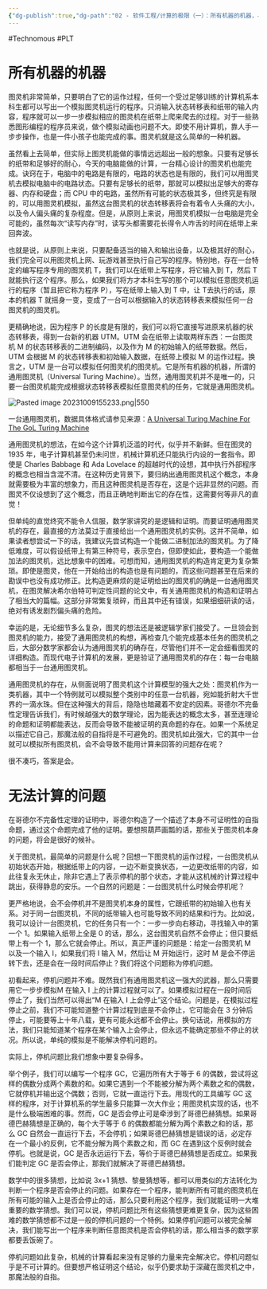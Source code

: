 ```yaml
---
{"dg-publish":true,"dg-path":"02 - 软件工程/计算的极限（一）：所有机器的机器，与无法计算的问题.md","permalink":"/02 - 软件工程/计算的极限（一）：所有机器的机器，与无法计算的问题/","created":"2023-10-09T15:49:46.000+08:00","updated":"2024-12-31T10:05:18.000+08:00"}
---
```


#Technomous #PLT 

# 所有机器的机器

图灵机非常简单，只要明白了它的运作过程，任何一个受过足够训练的计算机系本科生都可以写出一个模拟图灵机运行的程序。只消输入状态转移表和纸带的输入内容，程序就可以一步一步模拟相应的图灵机在纸带上爬来爬去的过程。对于一些熟悉图形编程的程序员来说，做个模拟动画也问题不大。即使不用计算机，靠人手一步步操作，也是一件小孩子也能完成的事。图灵机就是这么简单的一种机器。

虽然看上去简单，但实际上图灵机能做的事情远远超出一般的想象。只要有足够长的纸带和足够好的耐心，今天的电脑能做的计算，一台精心设计的图灵机也能完成。诀窍在于，电脑中的电路是有限的，电路的状态也是有限的，我们可以用图灵机去模拟电脑中的电路状态。只要有足够长的纸带，那就可以模拟出足够大的寄存器、内存和硬盘；而 CPU 中的电路，虽然所有可能的状态极其多，但终究是有限的，可以用图灵机模拟，虽然这台图灵机的状态转移表将会有着令人头痛的大小，以及令人偏头痛的复杂程度。但是，从原则上来说，用图灵机模拟一台电脑是完全可能的，虽然每次“读写内存”时，读写头都需要花长得令人咋舌的时间在纸带上来回奔波。

也就是说，从原则上来说，只要配备适当的输入和输出设备，以及极其好的耐心，我们完全可以用图灵机上网、玩游戏甚至执行自己写的程序。特别地，存在一台特定的编写程序专用的图灵机 T，我们可以在纸带上写程序，将它输入到 T，然后 T 就能执行这个程序。那么，如果我们将方才本科生写的那个可以模拟任意图灵机运行的程序（暂且把它称为程序 P），写在纸带上输入到 T 中，让 T去执行的话，原本的机器 T 就摇身一变，变成了一台可以根据输入的状态转移表来模拟任何一台图灵机的图灵机。

更精确地说，因为程序 P 的长度是有限的，我们可以将它直接写进原来机器的状态转移表，得到一台新的机器 UTM。UTM 会在纸带上读取两样东西：一台图灵机 M 的状态转移表的二进制编码，以及作为 M 的初始输入的纸带数据。然后，UTM 会根据 M 的状态转移表和初始输入数据，在纸带上模拟 M 的运作过程。换言之，UTM 是一台可以模拟任何图灵机的图灵机。它是所有机器的机器，所谓的通用图灵机（Universal Turing Machine）。当然，通用图灵机并不是唯一的，只要一台图灵机能完成根据状态转移表模拟任意图灵机的任务，它就是通用图灵机。

![Pasted image 20231009155233.png|550](/img/user/0.Asset/resource/Pasted%20image%2020231009155233.png)

一台通用图灵机，数据具体格式请参见来源：[A Universal Turing Machine For The GoL Turing Machine](http://rendell-attic.org/gol/utm/utmprog.htm)

通用图灵机的想法，在如今这个计算机泛滥的时代，似乎并不新鲜。但在图灵的 1935 年，电子计算机甚至仍未问世，机械计算机还只能执行内设的一套指令。即使是 Charles Babbage 和 Ada Lovelace 的超越时代的设想，其中执行外部程序的概念也相当含混不清。在这种历史背景下，要归纳出通用图灵机这个概念，本身就需要极为丰富的想象力，而且这种图灵机是否存在，这是个远非显然的问题。而图灵不仅设想到了这个概念，而且正确地判断出它的存在性，这需要何等非凡的直觉！

但单纯的直觉终究不能令人信服，数学家讲究的是逻辑和证明。而要证明通用图灵机的存在，最直接的方法莫过于直接给出一个通用图灵机的实例。这并不简单，如果读者想尝试一下的话，我建议先尝试构造一个能做二进制加法的图灵机。为了降低难度，可以假设纸带上有第三种符号，表示空白，但即使如此，要构造一个能做加法的图灵机，远比想象中的困难。可想而知，通用图灵机的构造肯定更为复杂繁琐。即使是图灵，他在一开始给出的构造也是有问题的，而这些问题甚至在后来的勘误中也没有成功修正。比构造更麻烦的是证明给出的图灵机的确是一台通用图灵机，在图灵解决希尔伯特可判定性问题的论文中，有关通用图灵机的构造和证明占了相当大的篇幅。这部分非常繁复琐碎，而且其中还有错误，如果细细研读的话，绝对有诱发剧烈偏头痛的危险。

幸运的是，无论细节多么复杂，图灵的想法还是被逻辑学家们接受了。一旦领会到图灵机的能力，接受了通用图灵机的构想，再检查几个能完成基本任务的图灵机之后，大部分数学家都会认为通用图灵机的确存在，尽管他们并不一定会细看图灵的详细构造。而现代电子计算机的发展，更是验证了通用图灵机的存在：每一台电脑都相当于一台通用图灵机。

通用图灵机的存在，从侧面说明了图灵机这个计算模型的强大之处：图灵机作为一类机器，其中一个特例就可以模拟整个类别中的任意一台机器，宛如能折射大千世界的一滴水珠。但在这种强大的背后，隐隐也暗藏着不安定的因素。哥德尔不完备性定理告诉我们，有时候越强大的数学理论，因为能表达的概念太多，甚至连理论的命题和证明都能表达，反而会导致不能被证明的真命题的存在。如果一个系统足以描述它自己，那魔法般的自指将是不可避免的。图灵机如此强大，它的其中一台就可以模拟所有图灵机，会不会导致不能用计算来回答的问题存在呢？

很不凑巧，答案是会。

# 无法计算的问题

在哥德尔不完备性定理的证明中，哥德尔构造了一个描述了本身不可证明性的自指命题，通过这个命题完成了他的证明。要想照葫芦画瓢的话，那些关于图灵机本身的问题，将会是很好的候补。

关于图灵机，最简单的问题是什么呢？回想一下图灵机的运作过程，一台图灵机从初始状态开始，根据纸带上的内容，一边不断变换状态，一边更改纸带的内容，如此往复永无休止，除非它遇上了表示停机的那个状态，才能从这机械的计算过程中跳出，获得静息的安乐。一个自然的问题是：一台图灵机什么时候会停机呢？

更严格地说，会不会停机并不是图灵机本身的属性，它跟纸带的初始输入也有关系。对于同一台图灵机，不同的纸带输入也可能导致不同的结果和行为。比如说，我可以设计一台图灵机，它的任务只有一个：一步一步向右移动，寻找输入中的第一个 1。如果输入纸带上全是 0 的话，那么，这台图灵机自然不会停止；但只要纸带上有一个 1，那么它就会停止。所以，真正严谨的问题是：给定一台图灵机 M 以及一个输入 I，如果我们将 I 输入 M，然后让 M 开始运行，这时 M 是会不停运转下去，还是会在一段时间后停止？我们将这个问题称为停机问题。

初看起来，停机问题并不难。既然我们有通用图灵机这一强大的武器，那么只需要用它一步步模拟M 在输入 I 上的计算过程就可以了。如果模拟过程在一段时间后停止了，我们当然可以得出“M 在输入 I 上会停止”这个结论。问题是，在模拟过程停止之前，我们不可能知道整个计算过程到底是不会停止，它可能会在 3 分钟后停止，可能要等上十年八载，更有可能永远都不会停止。换句话说，用模拟的方法，我们只能知道某个程序在某个输入上会停止，但永远不能确定那些不停止的状况。所以说，单纯的模拟是不能解决停机问题的。

实际上，停机问题比我们想象中要复杂得多。

举个例子，我们可以编写一个程序 GC，它遍历所有大于等于 6 的偶数，尝试将这样的偶数分成两个素数的和。如果它遇到一个不能被分解为两个素数之和的偶数，它就停机并输出这个偶数；否则，它就一直运行下去。用现代的工具编写 GC 这样的程序，对于计算机系的学生最多只能算一次大作业；用图灵机实现的话，也不是什么极端困难的事。然而，GC 是否会停止可是牵涉到了哥德巴赫猜想。如果哥德巴赫猜想是正确的，每个大于等于 6 的偶数都能分解为两个素数之和的话，那么 GC 自然会一直运行下去，不会停机；如果哥德巴赫猜想是错误的话，必定存在一个最小的反例，它不能分解为两个素数之和，而 GC 在遇到这个反例时就会停机。也就是说，GC 是否永远运行下去，等价于哥德巴赫猜想是否成立。如果我们能判定 GC 是否会停止，那我们就解决了哥德巴赫猜想。

数学中的很多猜想，比如说 3x+1 猜想、黎曼猜想等，都可以用类似的方法转化为判断一个程序是否会停止的问题。如果存在一个程序，能判断所有可能的图灵机在所有可能的输入上是否会停止的话，那么只要利用这个程序，我们就能证明一大堆重要的数学猜想。我们可以说，停机问题比所有这些猜想更难更复杂，因为这些困难的数学猜想都不过是一般的停机问题的一个特例。如果停机问题可以被完全解决，我们能写出一个程序来判断任意图灵机是否会停机的话，那么相当多的数学家都要丢饭碗了。

停机问题如此复杂，机械的计算看起来没有足够的力量来完全解决它。停机问题似乎是不可计算的。但要想严格证明这个结论，似乎仍要求助于深藏在图灵机之中，那魔法般的自指。